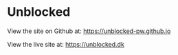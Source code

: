 # Unblocked

View the site on Github at: https://unblocked-pw.github.io

View the live site at: https://unblocked.dk
